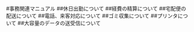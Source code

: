#事務関連マニュアル
##休日出勤について
##経費の精算について
##宅配便の配送について
##電話、来客対応について
##ゴミ収集について
##プリンタについて
##大容量のデータの送受信について